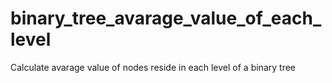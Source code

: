 # binary_tree_avarage_value_of_each_level
Calculate avarage value of nodes reside in each level of a binary tree
